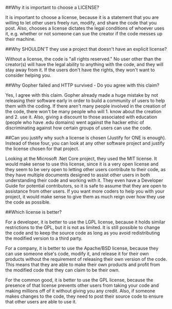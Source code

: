 ##Why it is important to choose a LICENSE?

It is important to choose a license, because it is a statement that you are willing to let other users freely run, modify, and share the code that you post. Also, chooses a license dictates the legal conditions of whoever uses it, e.g. whether or not someone can sue the creator if the code messes up their machine.

##Why SHOULDN'T they use a project that doesn't have an explicit license?

Without a license, the code is "all rights reserved." No user other than the creator(s) will have the legal ability to anything with the code, and they will stay away from it. If the users don't have the rights, they won't want to consider helping you.

##Why Gopher failed and HTTP survived - Do you agree with this claim?

Yes, I agree with this claim. Gopher already made a huge mistake by not releasing their software early in order to build a community of users to help them with the coding. If there aren't many people involved in the creation of the code, there won't be many people who will 1. know about the creation and 2. use it.  Also, giving a discount to those associated with education (people who have .edu domains) went against the hacker ethic of discriminating against how certain groups of users can use the code.

##Can you justify why such a license is chosen (Justify for ONE is enough). Instead of these four, you can look at any other software project and justify the license chosen for that project.

Looking at the Microsoft .Net Core project, they used the MIT license. It would make sense to use this license, since it is a very open license and they seem to be very open to letting other users contribute to their code, as they have multiple documents designed to assist other users in both understanding their code and working with it. They even have a Developer Guide for potential contributors, so it is safe to assume that they are open to assistance from other users. If you want more coders to help you with your project, it would make sense to give them as much reign over how they use the code as possible.

##Which license is better?

For a developer, it is better to use the LGPL license, because it holds similar restrictions to the GPL, but it is not as limited. It is still possible to change the code and to keep the source code as long as you avoid redistributing the modified version to a third party.

For a company, it is better to use the Apache/BSD license, because they can use someone else's code, modify it, and release it for their own products without the requirement of releasing their own version of the code. This means that they are able to make their own products and profit from the modified code that they can claim to be their own.

For the common good, it is better to use the GPL license, because the presence of that license prevents other users from taking your code and making millions off of it without giving you any credit. Also, if someone makes changes to the code, they need to post their source code to ensure that other users are able to use it.


